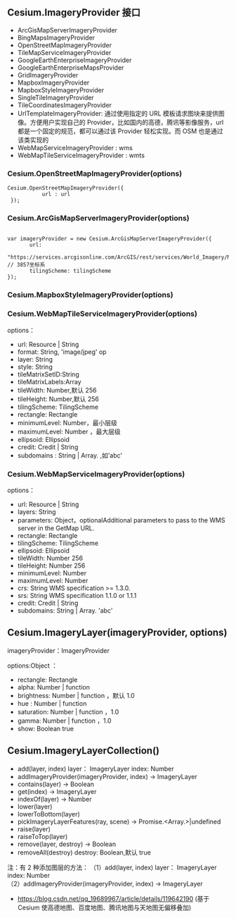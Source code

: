 ## Cesium.ImageryProvider 接口

- ArcGisMapServerImageryProvider
- BingMapsImageryProvider
- OpenStreetMapImageryProvider
- TileMapServiceImageryProvider
- GoogleEarthEnterpriseImageryProvider
- GoogleEarthEnterpriseMapsProvider
- GridImageryProvider
- MapboxImageryProvider
- MapboxStyleImageryProvider
- SingleTileImageryProvider
- TileCoordinatesImageryProvider
- UrlTemplateImageryProvider: 通过使用指定的 URL 模板请求图块来提供图像。方便用户实现自己的 Provider，比如国内的高德，腾讯等影像服务，url 都是一个固定的规范，都可以通过该 Provider 轻松实现。而 OSM 也是通过该类实现的
- WebMapServiceImageryProvider : wms
- WebMapTileServiceImageryProvider : wmts

### Cesium.OpenStreetMapImageryProvider(options)

```
Cesium.OpenStreetMapImageryProvider({
           url : url
 });
```

### Cesium.ArcGisMapServerImageryProvider(options)

```

var imageryProvider = new Cesium.ArcGisMapServerImageryProvider({
       url:
         "https://services.arcgisonline.com/ArcGIS/rest/services/World_Imagery/MapServer", // 3857坐标系
       tilingScheme: tilingScheme
});

```

### Cesium.MapboxStyleImageryProvider(options)

### Cesium.WebMapTileServiceImageryProvider(options)

options：

- url: Resource | String
- format: String, 'image/jpeg' op
- layer: String
- style: String
- tileMatrixSetID:String
- tileMatrixLabels:Array
- tileWidth: Number,默认 256
- tileHeight: Number,默认 256
- tilingScheme: TilingScheme
- rectangle: Rectangle
- minimumLevel: Number，最小层级
- maximumLevel: Number ，最大层级
- ellipsoid: Ellipsoid
- credit: Credit | String
- subdomains : String | Array.<String> ,如'abc'

### Cesium.WebMapServiceImageryProvider(options)

options：

- url: Resource | String
- layers: String
- parameters: Object，optionalAdditional parameters to pass to the WMS server in the GetMap URL.
- rectangle: Rectangle
- tilingScheme: TilingScheme
- ellipsoid: Ellipsoid
- tileWidth: Number 256
- tileHeight: Number 256
- minimumLevel: Number
- maximumLevel: Number
- crs: String WMS specification >= 1.3.0.
- srs: String WMS specification 1.1.0 or 1.1.1
- credit: Credit | String
- subdomains: String | Array.<String> 'abc'

## Cesium.ImageryLayer(imageryProvider, options)

imageryProvider：ImageryProvider

options:Object ：

- rectangle: Rectangle
- alpha: Number | function
- brightness: Number | function ，默认 1.0
- hue : Number | function
- saturation: Number | function ，1.0
- gamma: Number | function ，1.0
- show: Boolean true

## Cesium.ImageryLayerCollection()

- add(layer, index) layer： ImageryLayer index: Number
- addImageryProvider(imageryProvider, index) → ImageryLayer
- contains(layer) → Boolean
- get(index) → ImageryLayer
- indexOf(layer) → Number
- lower(layer)
- lowerToBottom(layer)
- pickImageryLayerFeatures(ray, scene) → Promise.<Array.<ImageryLayerFeatureInfo>>|undefined
- raise(layer)
- raiseToTop(layer)
- remove(layer, destroy) → Boolean
- removeAll(destroy) destroy: Boolean,默认 true

注：有 2 种添加图层的方法：
（1）add(layer, index) layer： ImageryLayer index: Number  
（2）addImageryProvider(imageryProvider, index) → ImageryLayer

- https://blog.csdn.net/qq_19689967/article/details/119642190 (基于 Cesium 使高德地图、百度地图、腾讯地图与天地图无偏移叠加)

